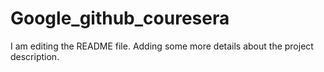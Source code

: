 # Google_github_couresera
I am editing the README file. Adding some more details about the project description.
